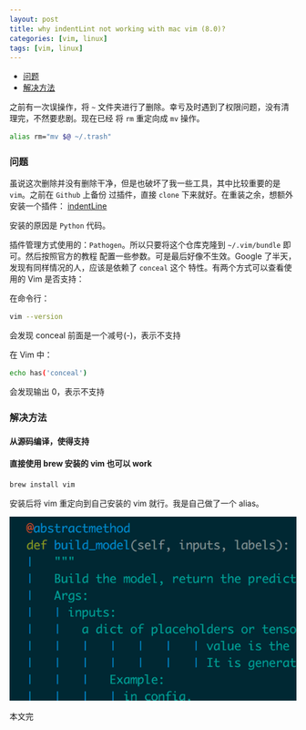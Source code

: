 ```yaml
---
layout: post
title: why indentLint not working with mac vim (8.0)?
categories: [vim, linux]
tags: [vim, linux]
---
```


+ [问题](#problem)
+ [解决方法](#solution)

之前有一次误操作，将 `~` 文件夹进行了删除。幸亏及时遇到了权限问题，没有清理完，不然要悲剧。现在已经
将 `rm` 重定向成 `mv` 操作。

```bash
alias rm="mv $@ ~/.trash"
```
<a id = "problem"></a>

### 问题

虽说这次删除并没有删除干净，但是也破坏了我一些工具，其中比较重要的是 `vim`。之前在 `Github` 上备份
过插件，直接 `clone` 下来就好。在重装之余，想额外安装一个插件：
[indentLine](https://github.com/Yggdroot/indentLine)

安装的原因是 `Python` 代码。

插件管理方式使用的：`Pathogen`。所以只要将这个仓库克隆到 `~/.vim/bundle` 即可。然后按照官方的教程
配置一些参数。可是最后好像不生效。Google 了半天，发现有同样情况的人，应该是依赖了 `conceal` 这个
特性。有两个方式可以查看使用的 Vim 是否支持：

在命令行：

```bash
vim --version
```

会发现 conceal 前面是一个减号(-)，表示不支持

在 Vim 中：

```bash
echo has('conceal')
```

会发现输出 0，表示不支持

### 解决方法

#### 从源码编译，使得支持

#### 直接使用 brew 安装的 vim 也可以 work

```bash
brew install vim
```

安装后将 vim 重定向到自己安装的 vim 就行。我是自己做了一个 alias。

![效果](/images/blogs-images/indent-line-effect.png)

本文完
